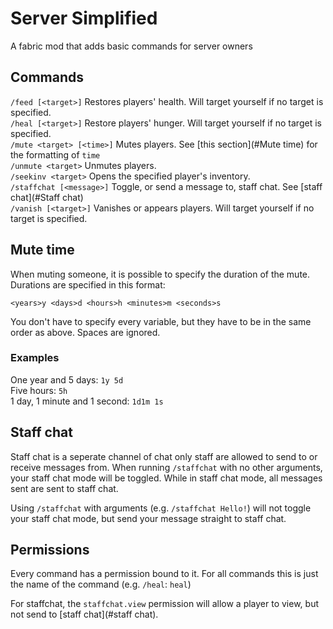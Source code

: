# Server Simplified

A fabric mod that adds basic commands for server owners

## Commands
`/feed [<target>]` Restores players' health. Will target yourself if no target is specified.   
`/heal [<target>]` Restore players' hunger. Will target yourself if no target is specified.  
`/mute <target> [<time>]` Mutes players. See [this section](#Mute time) for the formatting of `time`  
`/unmute <target>` Unmutes players.  
`/seekinv <target>` Opens the specified player's inventory.  
`/staffchat [<message>]` Toggle, or send a message to, staff chat. See [staff chat](#Staff chat)  
`/vanish [<target>]` Vanishes or appears players. Will target yourself if no target is specified.

## Mute time

When muting someone, it is possible to specify the duration of the mute. Durations are specified in this format:
```
<years>y <days>d <hours>h <minutes>m <seconds>s
```
You don't have to specify every variable, but they have to be in the same order as above. Spaces are ignored.

### Examples
One year and 5 days: `1y 5d`  
Five hours: `5h`  
1 day, 1 minute and 1 second: `1d1m 1s`

## Staff chat
Staff chat is a seperate channel of chat only staff are allowed to send to or receive messages from.
When running `/staffchat` with no other arguments, your staff chat mode will be toggled.
While in staff chat mode, all messages sent are sent to staff chat.

Using `/staffchat` with arguments (e.g. `/staffchat Hello!`) will not toggle your staff chat mode, but send your message straight to staff chat.

## Permissions
Every command has a permission bound to it. For all commands this is just the name of the command (e.g. `/heal`: `heal`)

For staffchat, the `staffchat.view` permission will allow a player to view, but not send to [staff chat](#staff chat).
